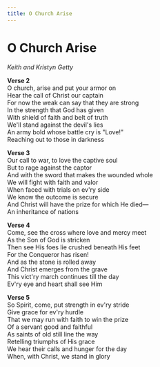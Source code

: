 ```yaml
---
title: O Church Arise  
---
```


# O Church Arise  
  
_Keith and Kristyn Getty_  
  
**Verse 2**  
O church, arise and put your armor on  
Hear the call of Christ our captain  
For now the weak can say that they are strong  
In the strength that God has given  
With shield of faith and belt of truth  
We'll stand against the devil's lies  
An army bold whose battle cry is "Love!"  
Reaching out to those in darkness  
  
**Verse 3**  
Our call to war, to love the captive soul  
But to rage against the captor  
And with the sword that makes the wounded whole  
We will fight with faith and valor  
When faced with trials on ev'ry side  
We know the outcome is secure  
And Christ will have the prize for which He died—  
An inheritance of nations  
  
**Verse 4**  
Come, see the cross where love and mercy meet  
As the Son of God is stricken  
Then see His foes lie crushed beneath His feet  
For the Conqueror has risen!  
And as the stone is rolled away  
And Christ emerges from the grave  
This vict'ry march continues till the day  
Ev'ry eye and heart shall see Him  
  
**Verse 5**  
So Spirit, come, put strength in ev'ry stride  
Give grace for ev'ry hurdle  
That we may run with faith to win the prize  
Of a servant good and faithful  
As saints of old still line the way  
Retelling triumphs of His grace  
We hear their calls and hunger for the day  
When, with Christ, we stand in glory  